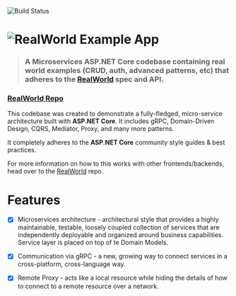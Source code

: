 ![Build Status](https://travis-ci.com/profjordanov/realworld-microservices.svg?branch=master)

# ![RealWorld Example App](logo.png)

> ### A Microservices ASP.NET Core codebase containing real world examples (CRUD, auth, advanced patterns, etc) that adheres to the [RealWorld](https://github.com/gothinkster/realworld) spec and API.


### [RealWorld Repo](https://github.com/gothinkster/realworld)


This codebase was created to demonstrate a fully-fledged, micro-service architecture built with **ASP.NET Core**. It includes gRPC, Domain-Driven Design, CQRS, Mediator, Proxy, and many more patterns.

It completely adheres to the **ASP.NET Core** community style guides & best practices.

For more information on how to this works with other frontends/backends, head over to the [RealWorld](https://github.com/gothinkster/realworld) repo.

# Features

- [x] Microservices architecture - architectural style that provides a highly maintainable, testable, loosely coupled collection of services that are independently deployable and organized around business capabilities. Service layer is placed on top of te Domain Models. 

- [x] Communication via gRPC - a new, growing way to connect services in a cross-platform, cross-language way. 

- [x] Remote Proxy - acts like a local resource while hiding the details of how to connect to a remote resource over a network.
